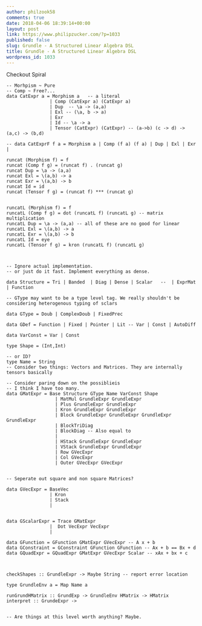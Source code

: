 ```yaml
---
author: philzook58
comments: true
date: 2018-04-06 18:39:14+00:00
layout: post
link: https://www.philipzucker.com/?p=1033
published: false
slug: Grundle - A Structured Linear Algebra DSL
title: Grundle - A Structured Linear Algebra DSL
wordpress_id: 1033
---
```


Checkout Spiral

    
    
    -- Morhpism ~ Pure
    -- Comp ~ Free?... 
    data CatExpr a = Morphism a   -- a literal 
    				| Comp (CatExpr a) (CatExpr a) 
    				| Dup  -- \a -> (a,a)
    				| Exl -- (\a, b -> a)
    				| Exr 
    				| Id -- \a -> a
    				| Tensor (CatExpr) (CatExpr) -- (a->b) (c -> d) -> (a,c) -> (b,d)
    
    -- data CatExprF f a = Morphism a | Comp (f a) (f a) | Dup | Exl | Exr | 
    
    runcat (Morphism f) = f
    runcat (Comp f g) = (runcat f) . (runcat g)
    runcat Dup = \a -> (a,a)
    runcat Exl = \(a,b) -> a
    runcat Exr = \(a,b) -> b
    runcat Id = id
    runcat (Tensor f g) = (runcat f) *** (runcat g) 
    
    
    runcatL (Morphism f) = f
    runcatL (Comp f g) = dot (runcatL f) (runcatL g) -- matrix multiplication
    runcatL Dup = \a -> (a,a) -- all of these are no good for linear
    runcatL Exl = \(a,b) -> a
    runcatL Exr = \(a,b) -> b
    runcatL Id = eye
    runcatL (Tensor f g) = kron (runcatL f) (runcatL g) 
    
    
    
    -- Ignore actual implementation.
    -- or just do it fast. Implement everything as dense.
    
    data Structure = Tri | Banded  | Diag | Dense | Scalar   --  | ExprMat | Function
    
    -- GType may want to be a type level tag. We really shouldn't be considering heterogenous typing of sclars
    
    data GType = Doub | ComplexDoub | FixedPrec
    
    data GDef = Function | Fixed | Pointer | Lit -- Var | Const | AutoDiff 
    
    data VarConst = Var | Const 
    
    type Shape = (Int,Int)
    
    -- or ID?
    type Name = String
    -- Consider two things: Vectors and Matrices. They are internally tensors basically
    
    -- Consider paring down on the possiblieis
    -- I think I have too many.
    data GMatExpr = Base Structure GType Name VarConst Shape
    				  | MatMul GrundleExpr GrundleExpr
    				  | Plus GrundleExpr GrundleExpr
    				  | Kron GrundleExpr GrundleExpr
    				  | Block GrundleExpr GrundleExpr GrundleExpr GrundleExpr
    				  | BlockTriDiag
    				  | BlockDiag -- Also equal to 
    				  |
    				  | HStack GrundleExpr GrundleExpr
    				  | VStack GrundleExpr GrundleExpr
    				  | Row GVecExpr
    				  | Col GVecExpr
    				  | Outer GVecExpr GVecExpr 
    
    
    -- Seperate out square and non square Matrices?
    
    data GVecExpr = BaseVec
    				| Kron
    				| Stack
    				| 
    
    
    data GScalarExpr = Trace GMatExpr 
    				|  Dot VecExpr VecExpr
    				|
    
    data GFunction = GFunction GMatExpr GVecExpr -- A x + b
    data GConstraint = GConstraint GFunction GFunction -- Ax + b == Bx + d
    data GQuadExpr = GQuadExpr GMatExpr GVecExpr Scalar -- xAx + bx + c
    
    
    
    checkShapes :: GrundleExpr -> Maybe String -- report error location
    
    type GrundleEnv a = Map Name a
    
    runGrundHMatrix :: GrundExp -> GrundleEnv HMatrix -> HMatrix 
    interpret :: GrundeExpr -> 
    
    
    -- Are things at this level worth anything? Maybe. 
    
    
    
    



